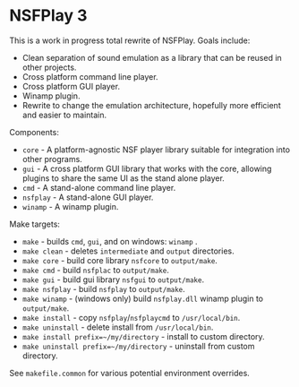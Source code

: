 # NSFPlay 3

This is a work in progress total rewrite of NSFPlay. Goals include:

* Clean separation of sound emulation as a library that can be reused in other projects.
* Cross platform command line player.
* Cross platform GUI player.
* Winamp plugin.
* Rewrite to change the emulation architecture, hopefully more efficient and easier to maintain.

Components:
* `core` - A platform-agnostic NSF player library suitable for integration into other programs.
* `gui` - A cross platform GUI library that works with the core, allowing plugins to share the same UI as the stand alone player.
* `cmd` - A stand-alone command line player.
* `nsfplay` - A stand-alone GUI player.
* `winamp` - A winamp plugin.

Make targets:
* `make` - builds `cmd`, `gui`, and on windows: `winamp` .
* `make clean` - deletes `intermediate` and `output` directories.
* `make core` - build core library `nsfcore` to `output/make`.
* `make cmd` - build `nsfplac` to `output/make`.
* `make gui` - build gui library `nsfgui` to `output/make`.
* `make nsfplay` - build `nsfplay` to `output/make`.
* `make winamp` - (windows only) build `nsfplay.dll` winamp plugin to `output/make`.
* `make install` - copy `nsfplay`/`nsfplaycmd` to `/usr/local/bin`.
* `make uninstall` - delete install from `/usr/local/bin`.
* `make install prefix=~/my/directory` - install to custom directory.
* `make uninstall prefix=~/my/directory` - uninstall from custom directory.

See `makefile.common` for various potential environment overrides.
